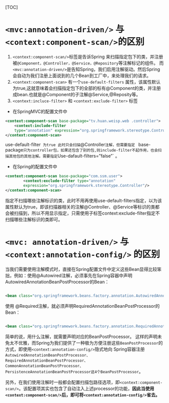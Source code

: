 [TOC]
# `<mvc:annotation-driven/>` 与`<context:component-scan/>`的区别
  
  
1. `<context:component-scan/>`标签是告诉Spring 来扫描指定包下的类，并注册被`@Component，@Controller，@Service，@Repository`等注解标记的组件。
而`<mvc:annotation-driven/>`是告知Spring，我们启用注解驱动。然后Spring会自动为我们注册上面说到的几个Bean到工厂中，来处理我们的请求。
2. `<context:component-scan>` 有一个`use-default-filters` 属性，该属性默认为true,这就意味着会扫描指定包下的全部的标有@Component的类，并注册成bean.也就是@Component的子注解@Service,@Reposity等。
3. `<context:incluce-filter>`  和 `<context:exclude-filter>` 标签
* 在SpringMVC的配置文件中
```xml
<context:component-scan base-package="tv.huan.weisp.web .controller"> 
    <context:include-filter 
    type="annotation" expression="org.springframework.stereotype.Controller"/>   
</context:component-scan>  
```
use-default-filter` 为true
此时只会扫描`@Controller`注解，但需要指定 ` base-package` 只为controller包，如果还包含了别的包,则include-filter不起作用，也会扫描其他包的其他注解。需要指定 `Use-dafault-filters=”false”` 。

* 在Spring的配置文件中

```xml
<context:component-scan base-package="com.ssm.user">
        <context:exclude-filter type="annotation"
        expression="org.springframework.stereotype.Controller"/>
</context:component-scan>
```
指定不扫描哪些注解标识的类，此时不用再使用use-default-filters指定，以为该属性默认为true，即该扫描器相关的注解@Controller、@Service等标识的类都会被扫描到，所以不用显示指定，只需使用子标签context:exclude-filter指定不扫描哪些注解标识的类即可。

# `<mvc: annotation-driven/>` 与`<context:annotation-config/>` 的区别


当我们需要使用注解模式时，直接在Spring配置文件中定义这些Bean显得比较笨拙，例如：使用@Autowired注解，必须事先在Spring容器中声明AutowiredAnnotationBeanPostProcessor的Bean：
```xml

<bean class="org.springframework.beans.factory.annotation.AutowiredAnnotationBeanPostProcessor "/>
```

使用 @Required注解，就必须声明RequiredAnnotationBeanPostProcessor的Bean：
```xml

<bean class="org.springframework.beans.factory.annotation.RequiredAnnotationBeanPostProcessor"/>
```


简单的说，用什么注解，就需要声明对应的BeanPostProcessor。
这样的声明未免太不优雅，而Spring为我们提供了一种极为方便注册这些`BeanPostProcessor`的方式，即使用`<context:annotation-config/>`隐式地向 Spring容器注册
`AutowiredAnnotationBeanPostProcessor、
RequiredAnnotationBeanPostProcessor、
CommonAnnotationBeanPostProcessor、
PersistenceAnnotationBeanPostProcessor这4个BeanPostProcessor`。

另外，在我们使用注解时一般都会配置扫描包路径选项，即`<context:component-scan/>`。该配置项其实也包含了自动注入上述processor的功能，**因此当使用`<context:component-scan/>`后，即可将`<context:annotation-config/>`省去。**





